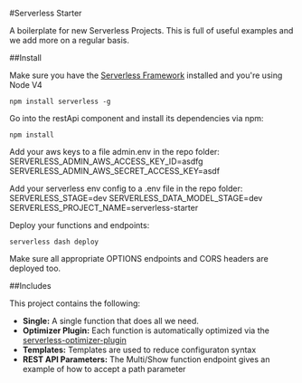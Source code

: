 #Serverless Starter

A boilerplate for new Serverless Projects.  This is full of useful examples and we add more on a regular basis.

##Install

Make sure you have the [Serverless Framework](http://www.serverless.com) installed and you're using Node V4
```
npm install serverless -g
```

Go into the restApi component and install its dependencies via npm:
```
npm install
```

Add your aws keys to a file admin.env in the repo folder:
SERVERLESS_ADMIN_AWS_ACCESS_KEY_ID=asdfg
SERVERLESS_ADMIN_AWS_SECRET_ACCESS_KEY=asdf

Add your serverless env config to a .env file in the repo folder:
SERVERLESS_STAGE=dev
SERVERLESS_DATA_MODEL_STAGE=dev
SERVERLESS_PROJECT_NAME=serverless-starter

Deploy your functions and endpoints:
```
serverless dash deploy
```

Make sure all appropriate OPTIONS endpoints and CORS headers are deployed too.

##Includes

This project contains the following:

* **Single:** A single function that does all we need.
* **Optimizer Plugin:**  Each function is automatically optimized via the [serverless-optimizer-plugin](https://www.github.com/serverless/serverless-optimizer-plugin)
* **Templates:** Templates are used to reduce configuraton syntax
* **REST API Parameters:** The Multi/Show function endpoint gives an example of how to accept a path parameter
